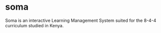 # soma
Soma is an interactive Learning Management System suited for the 8-4-4 curriculum studied in Kenya.
